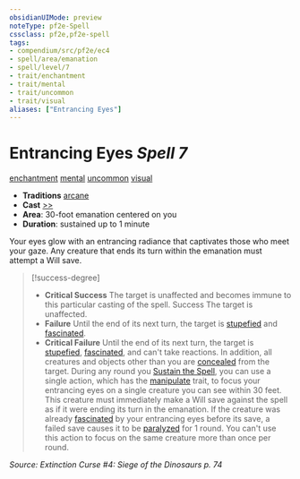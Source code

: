 ```yaml
---
obsidianUIMode: preview
noteType: pf2e-Spell
cssclass: pf2e,pf2e-spell
tags:
- compendium/src/pf2e/ec4
- spell/area/emanation
- spell/level/7
- trait/enchantment
- trait/mental
- trait/uncommon
- trait/visual
aliases: ["Entrancing Eyes"]
---
```

# Entrancing Eyes *Spell 7*   
[enchantment](rules/traits/enchantment.md "Enchantment School Trait")  [mental](rules/traits/mental.md "Mental Effect Trait")  [uncommon](rules/traits/uncommon.md "Uncommon Rarity Trait")  [visual](rules/traits/visual.md "Visual Effect Trait")  

- **Traditions** [arcane](rules/traits/arcane.md "Arcane Tradition Trait")
- **Cast** [>>](rules/core-rulebook/chapter-9-playing-the-game.md#Actions "Two-Action") 
- **Area**: 30-foot emanation centered on you
- **Duration**: sustained up to 1 minute

Your eyes glow with an entrancing radiance that captivates those who meet your gaze. Any creature that ends its turn within the emanation must attempt a Will save.

> [!success-degree] 
> - **Critical Success** The target is unaffected and becomes immune to this particular casting of the spell. Success The target is unaffected.
> - **Failure** Until the end of its next turn, the target is [stupefied](rules/conditions.md#Stupefied) and [fascinated](rules/conditions.md#Fascinated).
> - **Critical Failure** Until the end of its next turn, the target is [stupefied](rules/conditions.md#Stupefied), [fascinated](rules/conditions.md#Fascinated), and can't take reactions. In addition, all creatures and objects other than you are [concealed](rules/conditions.md#Concealed) from the target. During any round you [Sustain the Spell](rules/actions/sustain-a-spell.md), you can use a single action, which has the [manipulate](rules/traits/manipulate.md "Manipulate General Trait") trait, to focus your entrancing eyes on a single creature you can see within 30 feet. This creature must immediately make a Will save against the spell as if it were ending its turn in the emanation. If the creature was already [fascinated](rules/conditions.md#Fascinated) by your entrancing eyes before its save, a failed save causes it to be [paralyzed](rules/conditions.md#Paralyzed) for 1 round. You can't use this action to focus on the same creature more than once per round.

*Source: Extinction Curse #4: Siege of the Dinosaurs p. 74*